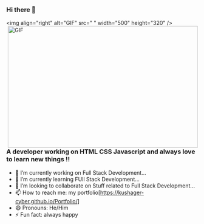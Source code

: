 ### Hi there 👋
 <img align="right" alt="GIF" src=" <img align="right" alt="GIF" src="https://github.com/arsentieva/arsentieva/blob/main/code.gif?raw=true" width="500" height="320" />" width="500" height="320" />
### A developer working on HTML CSS Javascript and always love to learn new things !!
- 🔭 I’m currently working on Full Stack Development...
- 🌱 I’m currently learning FUll Stack Development...
- 👯 I’m looking to collaborate on Stuff related to Full Stack Development...
- 📫 How to reach me: my portfolio[https://kushager-cyber.github.io/Portfolio/]
- 😄 Pronouns: He/Him
- ⚡ Fun fact: always happy

